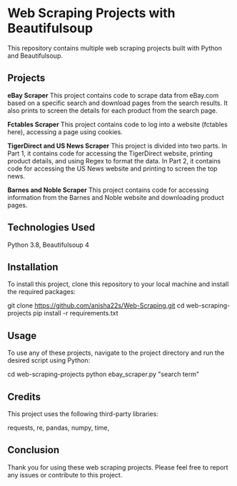 # **Web Scraping Projects with Beautifulsoup**

This repository contains multiple web scraping projects built with Python and Beautifulsoup.

## **Projects**

**eBay Scraper**
This project contains code to scrape data from eBay.com based on a specific search and download pages from the search results. It also prints to screen the details for each product from the search page.

**Fctables Scraper**
This project contains code to log into a website (fctables here), accessing a page using cookies.

**TigerDirect and US News Scraper**
This project is divided into two parts. In Part 1, it contains code for accessing the TigerDirect website, printing product details, and using Regex to format the data. In Part 2, it contains code for accessing the US News website and printing to screen the top news.

**Barnes and Noble Scraper**
This project contains code for accessing information from the Barnes and Noble website and downloading product pages.

## **Technologies Used**

Python 3.8,
Beautifulsoup 4

## **Installation**

To install this project, clone this repository to your local machine and install the required packages:

git clone https://github.com/anisha22s/Web-Scraping.git
cd web-scraping-projects
pip install -r requirements.txt

## **Usage**

To use any of these projects, navigate to the project directory and run the desired script using Python:

cd web-scraping-projects
python ebay_scraper.py "search term"


## **Credits**

This project uses the following third-party libraries:

requests,
re,
pandas,
numpy,
time,

## **Conclusion**

Thank you for using these web scraping projects. Please feel free to report any issues or contribute to this project.

